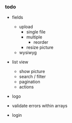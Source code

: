 ### todo

- fields
    - upload
        - single file
        - multiple
            - reorder
        - resize picture
    - wysiwyg

- list view
    - show picture
    - search / filter
    - pagination
    - actions

- logo

- validate errors within arrays

- login
